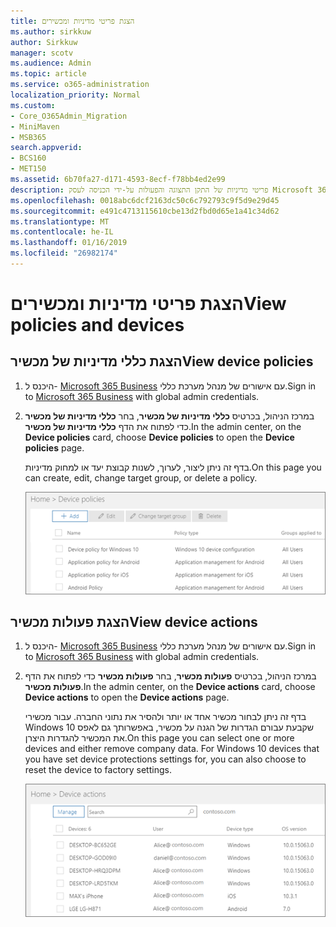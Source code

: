 ```yaml
---
title: הצגת פריטי מדיניות ומכשירים
ms.author: sirkkuw
author: Sirkkuw
manager: scotv
ms.audience: Admin
ms.topic: article
ms.service: o365-administration
localization_priority: Normal
ms.custom:
- Core_O365Admin_Migration
- MiniMaven
- MSB365
search.appverid:
- BCS160
- MET150
ms.assetid: 6b70fa27-d171-4593-8ecf-f78bb4ed2e99
description: פריטי מדיניות של התקן התצוגה והפעולות על-ידי הכניסה לעסק Microsoft 365 עם credintials הניהול הכללי.
ms.openlocfilehash: 0018abc6dcf2163dc50c6c792793c9f5d9e29d45
ms.sourcegitcommit: e491c4713115610cbe13d2fbd0d65e1a41c34d62
ms.translationtype: MT
ms.contentlocale: he-IL
ms.lasthandoff: 01/16/2019
ms.locfileid: "26982174"
---
```

# <a name="view-policies-and-devices"></a><span data-ttu-id="b7b45-103">הצגת פריטי מדיניות ומכשירים</span><span class="sxs-lookup"><span data-stu-id="b7b45-103">View policies and devices</span></span>

## <a name="view-device-policies"></a><span data-ttu-id="b7b45-104">הצגת כללי מדיניות של מכשיר</span><span class="sxs-lookup"><span data-stu-id="b7b45-104">View device policies</span></span>

1. <span data-ttu-id="b7b45-105">היכנס ל- [Microsoft 365 Business](https://portal.office.com) עם אישורים של מנהל מערכת כללי.</span><span class="sxs-lookup"><span data-stu-id="b7b45-105">Sign in to [Microsoft 365 Business](https://portal.office.com) with global admin credentials.</span></span> 
    
2. <span data-ttu-id="b7b45-106">במרכז הניהול, בכרטיס **כללי מדיניות של מכשיר**, בחר **כללי מדיניות של מכשיר** כדי לפתוח את הדף **כללי מדיניות של מכשיר**.</span><span class="sxs-lookup"><span data-stu-id="b7b45-106">In the admin center, on the **Device policies** card, choose **Device policies** to open the **Device policies** page.</span></span> 
    
    <span data-ttu-id="b7b45-107">בדף זה ניתן ליצור, לערוך, לשנות קבוצת יעד או למחוק מדיניות.</span><span class="sxs-lookup"><span data-stu-id="b7b45-107">On this page you can create, edit, change target group, or delete a policy.</span></span>
    
    ![Screenshot of the Policies page](media/27ebb1d3-d04b-4221-a13f-8583045b5077.png)
  
## <a name="view-device-actions"></a><span data-ttu-id="b7b45-109">הצגת פעולות מכשיר</span><span class="sxs-lookup"><span data-stu-id="b7b45-109">View device actions</span></span>

1. <span data-ttu-id="b7b45-110">היכנס ל- [Microsoft 365 Business](https://portal.office.com) עם אישורים של מנהל מערכת כללי.</span><span class="sxs-lookup"><span data-stu-id="b7b45-110">Sign in to [Microsoft 365 Business](https://portal.office.com) with global admin credentials.</span></span> 
    
2. <span data-ttu-id="b7b45-111">במרכז הניהול, בכרטיס **פעולות מכשיר**, בחר **פעולות מכשיר** כדי לפתוח את הדף **פעולות מכשיר**.</span><span class="sxs-lookup"><span data-stu-id="b7b45-111">In the admin center, on the **Device actions** card, choose **Device actions** to open the **Device actions** page.</span></span> 
    
    <span data-ttu-id="b7b45-p101">בדף זה ניתן לבחור מכשיר אחד או יותר ולהסיר את נתוני החברה. עבור מכשירי Windows 10 שקבעת עבורם הגדרות של הגנה על מכשיר, באפשרותך גם לאפס את המכשיר להגדרות היצרן.</span><span class="sxs-lookup"><span data-stu-id="b7b45-p101">On this page you can select one or more devices and either remove company data. For Windows 10 devices that you have set device protections settings for, you can also choose to reset the device to factory settings.</span></span>
    
    ![Device actions page.](media/6d2ad0c4-9c96-4489-ab93-c4e38e317d45.PNG)
  
  

